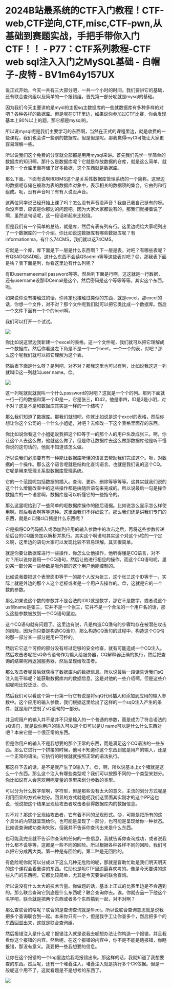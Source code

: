 # 2024B站最系统的CTF入门教程！CTF-web,CTF逆向,CTF,misc,CTF-pwn,从基础到赛题实战，手把手带你入门CTF！！ - P77：CTF系列教程-CTF web sql注入入门之MySQL基础 - 白帽子-皮特 - BV1m64y157UX

说正式开始，今天一共有三大部分吧，一共一个小时的时间。我们要讲它的基础，还有联合查询组以及简单的一个报错组。首先第一部分呢就是mysql的基础。

因为我们今天主要讲的是mysl的主但sq主数据库的一些就数据库有多种多样的对吧？各种各样的数据库。但是呢在CTF里边，如果说你参加过CTF比赛，你会发现基本上90%以上的题，那它都是mysql的。

所以说mysql呢是我们主要学习的东西啊，当然在正式的课程里边，就是收费的一些课程，我们也会讲一些别的数据库。但是但是呢。那我觉得myCl可能让大家更容易理解一些。

所以说我们这个免费的分享就全部都是用用mysql来讲。首先我们先学一学简单的数据库的知识啊，那什么是数据库呢？它就是存放数据的仓库，就是这么简单，就是有一个仓库里面存储了好多数据，这个东西就是数据库。

那么下面。下面有说啊RDBMS这个是关系性数据库管理系统的一个简称。这里边的数据呢存储在被称为表的数据库对象中，表示相关的数据项的集合，它由列和行组成。呃，没有声音吗？有有人说没声音。

这两位同学说已经开始上课了吗？怎么没有声音没声音？我自己我自己挺有的呀。你没声音，应该是你那边的问题吧。因为大家大家都说有的。那我们就接着说了啊，虽然这句话呢，这一段话听起来比较绕。

但是我们有一个简单的总结，就是库，然后有表有列有行。这里边呢给大家呃列出了一个数据库的一个介绍。你比如说这数据库有哪些数据库呢？有informationma，有什么74CMS，我们就以这74CMS。

它就是一个库，库下面是下一层是什么东西啊？下一层是表，对吧？有哪些表呢？有QSADQSAD呃，这什么东西不会读QSadmin等等这些表对吧？😊，那我表下面是啥？表下面是列，你看这里边有什么列呢？

有IDusernameemail password等等。然后列下面是行啊，这这就是一行数据，还有username设那IDCemail是这个，然后密码是这个等等等等。其实这个东西。呃。

如果说你没有接触过的话，你肯定也接触过类似的东西，就是excel。那excel的话，你想一个文件，对不对？那个文件呢我们就可以把它类比成一个数据库。然后一个文件下面有一个个的heet啊。

我们可以打开一个试试。

![](img/ba2035d6b980b9458653485638f15eac_1.png)

你比如说这里边我新建一个excel的表格。这一个文件呢，我们就可以把它理解成一个数据库。然后你看这左下角是不是一个一个heet，一个一个的表，对吧？那么这个呢我们就可以把它理解为这个表。

然后表下面是什么呀？是列吧，对不对？那我这里也可以有列，比如说我这这一列就叫ID这一列就叫user name。😊。



![](img/ba2035d6b980b9458653485638f15eac_3.png)

这一列呢就就就就叫一个什么password的对吧？这就是一个个的列。那列下面就一行一行的数据和第一个ID是一，它是张三，ID42，他是李四，ID是3是小明，对不对？这是不是和数据库其实是一样的一个结构？

那么我们知道了数据库。那我们就想吧，你就比如说是这个excel的表格，然后你想让你这个公司的一个什么小姐姐，对吧？去修改一下这个表格里面存的东西。

你比如说你看这个小姐姐说我把这个ID等于一的那个人的用户名改成张三。啊，你让这个人去这么做，他就这么做了。但是你让数据库去这么做那数据库他是听不懂你说的这句话的，他就不知道该怎么做。

所以说我们必须要有有一种能让数据库听懂的语言去帮助我们完成这个。呃，对数据的一个操作。那么这个语言呢就是结构化查询语言。也就是我们说的这个CQ。它呢是用来管理关系型数据库管理系统。

它的一个范围呢包括数据的插入。查询、更新、删除等等等等。这其实就我们说的这个什么增删改查中的这些操作都是由随后语句来完成的。所以说最后一句是操作数据库的一个语言啊，数据库是可以听懂它的一些指令的。

那么这里呢给到了一些简单的呃数据库操作的随后语据。比如说怎么显示怎么样使用啊。然后看表啊等等这种。这里面我们不详细说了。那么我们还是讲我们专门的东西，就是ci口猪ci口猪是什么东西呢？

它是指将CQ代码插入或添加到应用的输入参数中的攻击之后，再将这些参数传递给后台的CQ服务加以解析并执行。其实这个啊语句其实这个对这个s柱的一个定义啊，这里边的语句大家可以发现比较不容易理解。其实很简单。

就是你要让数据库进行一些操作，你怎么让他操作，他听得懂是CQ语言，对不对？所以说你要用一个CQ语句，然后让他进行相应的操作。而这个CQ语句呢，里边某一部分某一些参数是呃外部的这个用户他能控制的。

比如说我要把这个表里面ID等于一的那个人改为张三，这个张三这个ID等于一，实际上就是外边的那个人这个老板或者是一个用户去操作的。😊，这就是它的一个数的参数。

那么如果说这个数的参数并不是合法的IDID就是数字，那它不是数字，或者说这个us侧name是张三，它并不是一个张三，它并不是一个合法的一个用户名的话，那么这些参数被放到一个CQ语句里边。

这个CQ语句就有问题了。这里边有说，凡是构造CQ渔句的步骤均存在被潜在攻击的风险。因为你只要是构造CQ渔句，那么构造CQ渔句的过程中，构造这个CQ句的那一部分某一部分是用户可控的。

然后它它这个可控的部分没有经过足够的安全检查，就有可能造成一个CQ注入。然后攻击者呢把sQ命令语句作为输入给服务器，CQ解释器正确的执行，然后把查询的结果呢再返回服务器，然后呈现给攻击者。

那么攻击者呢最后就获得了数据库内的数据信息。所以说最后一段话告诉我们sQ注入能干嘛呢？能获取数据库内的数据信息。这是对他的一些介绍啊。但是这些介绍呢呃比较泛泛。😊。

然后我们可以看这个第一行第一行它有说是将sqQ代码插入和添加到应用的输入参数中。这个应用的输入参数，我们根据这里给出了这样的一个sqQ注入产生的条件，就是用户控制了sQ语句的一部分。

并且呢用户的输入并不是并不只是输入的一个普通的参数，而是成为了符合语法的sQ语句，就是说你用户的输入可以是个ID可以是U name可以是什么什么东西对吧？本来它是一个很正常的东西。

但是你用户的输入不是我想要的那个正常的东西，而是满足这个CQ语法的一些东西。那么它进行一个拼接的时候，他可不知道你这个东西到底是用户的输入，还是一个正常的语法。它执行的时候就就按照正常的语法执行。

那这样下去的话，是不是就产生了Q输入了。😊，啊，所以说基本上c个猪就是这么一个东西。那么这个注入有哪些类型呢？我们可以按照不同的一个类型来划分。你比如说有人会喜欢用呃变量的类型来划分参数的类型。

可以分为什么数字型啊，字符型，但是那些没有太大的意义。主流的划分方式呢是利用回显的方式来划分。回显的方式就是呃我们这里面其实刚才的这个PP这也说，他说把这个结果呈现给攻击者攻击者获得数据库内的数据信息。

对不对？那这个呈现给攻击者，它有着不同的呈现形式。😊，可能是把所有的这个具体的内容就呈现给你，也可能是呈现了一部分，也可能是呈现给你一种状态。比如说查询成功查询失败，但我并不告诉你查询出来是什么东西。

也可能我完全就不告诉你查询的任何的一些信息，我就告诉你查询成功，或者说我什么都不说等等，这都是一些不同的回险。所以根据各种各样不同的回险，我们可以把它分成两大类。第一种是有回险的。第二种是无回险的。

有危险呢你就可以分成以下这么几种无危险的呢，那就是盲助忙助是我们明天明天的这个课程会着重讲的东西。忙助也是呃CTF里边最喜欢考的。像是今天要讲的这些入门的东西呢，它都比较简单，尤其是今天要讲的联合查询。

所以说没有什么太大的技术含量。你做题的话，基本上正式的比赛里边是不会遇到的。那么联合查询它到底是什么东西呢？联合查询你去。诶。你就去品一下他这个名字吧，联合就是把两个东西或者多个东西搞到一起，对不对啊？

那么查联合的啥呢？联合的是查询查询就是fllect。所以说联合查询意思就是说我把多个查询联合到一起。本来你只有一个，但是我手工让你查多个，然后把多个的东西回显出来，这就是联合查询组。

然后报错注入是什么呢？报错注入就是说我去呃想办法让你构造一个报错，并且我看你这个报错的内容。然后呢，在这个报错的内容中，你不是不能是瞎报错，你瞎报错，那没有意义。我要把一些我想要的信息。

让你在这个报错的一个log里边给我呃报错出来。那这样的话，我就知道了我想要查的东西。然后呢，还有一个堆叠注入，堆叠注入就是执行多个CK依据。但是一般呢这个用不了，这就看题是不是想考的东西了。



![](img/ba2035d6b980b9458653485638f15eac_5.png)